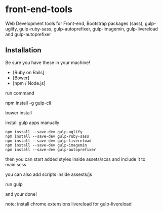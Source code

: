 # front-end-tools
Web Development tools for Front-end, Bootstrap packages (sass), gulp-uglify, gulp-ruby-sass, gulp-autoprefixer, gulp-imagemin, gulp-livereload and gulp-autoprefixer



## Installation

Be sure you have these in your machine!

* [Ruby on Rails]
* [Bower]
* [npm / Node.js]

run command

npm install -g gulp-cli

bower install



install gulp apps manually 

	npm install --save-dev gulp-uglify
	npm install --save-dev gulp-ruby-sass
	npm install --save-dev gulp-livereload
	npm install --save-dev gulp-imagemin
	npm install --save-dev gulp-autoprefixer
  
  
then you can start added styles inside assets/scss and include it to main.scss

you can also add scripts inside assests/js 

run gulp

and your done!


note: install chrome extensions livereload for gulp-livereload 
